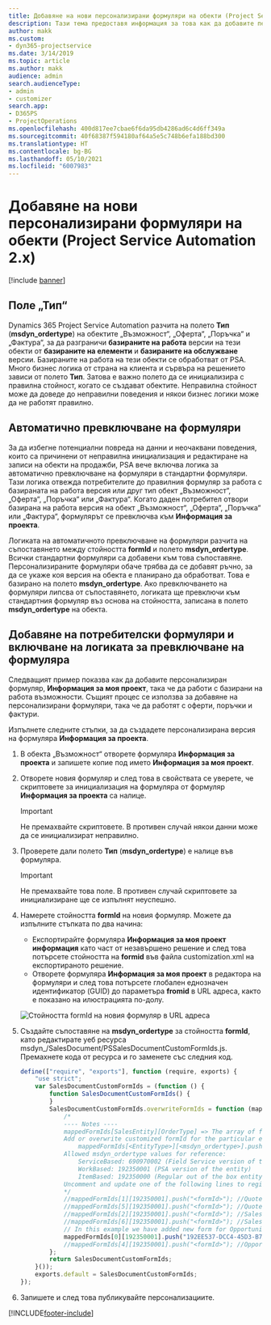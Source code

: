 ```yaml
---
title: Добавяне на нови персонализирани формуляри на обекти (Project Service Automation 2.x)
description: Тази тема предоставя информация за това как да добавите персонализирани формуляри на обекти за възможности, оферти, поръчки или фактури в Dynamics 365 Project Service Automation 2.x.
author: makk
ms.custom:
- dyn365-projectservice
ms.date: 3/14/2019
ms.topic: article
ms.author: makk
audience: admin
search.audienceType:
- admin
- customizer
search.app:
- D365PS
- ProjectOperations
ms.openlocfilehash: 400d817ee7cbae6f6da95db4286ad6c4d6ff349a
ms.sourcegitcommit: 40f68387f594180af64a5e5c748b6efa188bd300
ms.translationtype: HT
ms.contentlocale: bg-BG
ms.lasthandoff: 05/10/2021
ms.locfileid: "6007983"
---
```

# <a name="add-new-custom-entity-forms-project-service-automation-2x"></a>Добавяне на нови персонализирани формуляри на обекти (Project Service Automation 2.x)

[!include [banner](../../includes/psa-now-project-operations.md)]

## <a name="type-field"></a>Поле „Тип“ 

Dynamics 365 Project Service Automation разчита на полето **Тип** (**msdyn\_ordertype**) на обектите „Възможност“, „Оферта“, „Поръчка“ и „Фактура“, за да разграничи **базираните на работа** версии на тези обекти от **базираните на елементи** и **базираните на обслужване** версии. Базираните на работа на тези обекти се обработват от PSA. Много бизнес логика от страна на клиента и сървъра на решението зависи от полето **Тип**. Затова е важно полето да се инициализира с правилна стойност, когато се създават обектите. Неправилна стойност може да доведе до неправилни поведения и някои бизнес логики може да не работят правилно.

## <a name="automatic-form-switching"></a>Автоматично превключване на формуляри

За да избегне потенциални повреда на данни и неочаквани поведения, които са причинени от неправилна инициализация и редактиране на записи на обекти на продажби, PSA вече включва логика за автоматично превключване на формуляри в стандартни формуляри. Тази логика отвежда потребителите до правилния формуляр за работа с базираната на работа версия или друг тип обект „Възможност“, „Оферта“, „Поръчка“ или „Фактура“. Когато даден потребител отвори базирана на работа версия на обект „Възможност“, „Оферта“, „Поръчка“ или „Фактура“, формулярът се превключва към **Информация за проекта**.

Логиката на автоматичното превключване на формуляри разчита на съпоставянето между стойността **formId** и полето **msdyn\_ordertype**. Всички стандартни формуляри са добавени към това съпоставяне. Персонализираните формуляри обаче трябва да се добавят ръчно, за да се укаже коя версия на обекта е планирано да обработват. Това е базирано на полето **msdyn\_ordertype**. Ако превключването на формуляри липсва от съпоставянето, логиката ще превключи към стандартния формуляр въз основа на стойността, записана в полето **msdyn\_ordertype** на обекта.

## <a name="add-custom-forms-and-turn-on-the-form-switching-logic"></a>Добавяне на потребителски формуляри и включване на логиката за превключване на формуляра

Следващият пример показва как да добавите персонализиран формуляр, **Информация за моя проект**, така че да работи с базирани на работа възможности. Същият процес се използва за добавяне на персонализирани формуляри, така че да работят с оферти, поръчки и фактури.

Изпълнете следните стъпки, за да създадете персонализирана версия на формуляра **Информация за проекта**.

1. В обекта „Възможност“ отворете формуляра **Информация за проекта** и запишете копие под името **Информация за моя проект**.
2. Отворете новия формуляр и след това в свойствата се уверете, че скриптовете за инициализация на формуляра от формуляр **Информация за проекта** са налице. 

    > [!IMPORTANT]
    > Не премахвайте скриптовете. В противен случай някои данни може да се инициализират неправилно.

3. Проверете дали полето **Тип** (**msdyn\_ordertype**) е налице във формуляра. 

    > [!IMPORTANT]
    > Не премахвайте това поле. В противен случай скриптовете за инициализиране ще се изпълнят неуспешно.

4. Намерете стойността **formId** на новия формуляр. Можете да изпълните стъпката по два начина:

    - Експортирайте формуляра **Информация за моя проект информация** като част от незавършено решение и след това потърсете стойността на **formid** във файла customization.xml на експортираното решение.
    - Отворете формуляра **Информация за моя проект** в редактора на формуляри и след това потърсете глобален еднозначен идентификатор (GUID) до параметъра **fromid** в URL адреса, както е показано на илюстрацията по-долу.

    ![Стойността formId на новия формуляр в URL адреса](media/how-to-add-custom-forms-in-v2.0.png)

5. Създайте съпоставяне на **msdyn\_ordertype** за стойността **formId**, като редактирате уеб ресурса msdyn\_/SalesDocument/PSSalesDocumentCustomFormIds.js. Премахнете кода от ресурса и го заменете със следния код.

    ```javascript
    define(["require", "exports"], function (require, exports) {
        "use strict";
        var SalesDocumentCustomFormIds = (function () {
            function SalesDocumentCustomFormIds() {
            }
            SalesDocumentCustomFormIds.overwriteFormIds = function (mappedFormIds) {
                /*
                ---- Notes ----
                mappedFormIds[SalesEntity][OrderType] => The array of forms IDs that support particular entity and order type
                Add or overwrite customized formId for the particular entity and order type by calling:
                    mappedFormIds[<EntityType>][<msdyn_ordertype>].push("<formId>");
                Allowed msdyn_ordertype values for reference:
                    ServiceBased: 690970002 (Field Service version of the entity)
                    WorkBased: 192350001 (PSA version of the entity)
                    ItemBased: 192350000 (Regular out of the box entity)
                Uncomment and update one of the following lines to register custom PSA form for required entity:
                */      
                //mappedFormIds[1][192350001].push("<formId>"); //Quote
                //mappedFormIds[5][192350001].push("<formId>"); //Quote Line
                //mappedFormIds[2][192350001].push("<formId>"); //Sales Order
                //mappedFormIds[6][192350001].push("<formId>"); //Sales Order Line
                // In this example we have added new form for Opportunity
                mappedFormIds[0][192350001].push("192EE537-DCC4-45D3-B7AF-EA694B9113D2"); //Opportunity
                //mappedFormIds[4][192350001].push("<formId>"); //Opportunity Line
            };
            return SalesDocumentCustomFormIds;
        }());
        exports.default = SalesDocumentCustomFormIds;
    });
    ```

6. Запишете и след това публикувайте персонализациите.


[!INCLUDE[footer-include](../../includes/footer-banner.md)]
